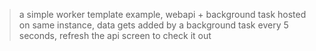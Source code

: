 > a simple worker template example,
> webapi + background task hosted on same instance,
> data gets added by a background task every 5 seconds, 
> refresh the api screen to check it out

